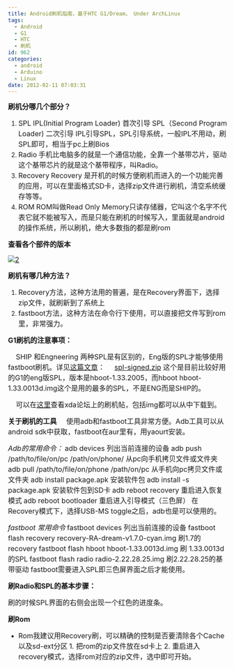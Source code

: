 ```yaml
---
title: Android刷机指南，基于HTC G1/Dream， Under ArchLinux
tags:
  - Android
  - G1
  - HTC
  - 刷机
id: 962
categories:
  - android
  - Arduino
  - Linux
date: 2012-02-11 07:03:31
---
```


<span style="font-size: medium;">**刷机分哪几个部分？**</span>

1.  <span style="font-size: medium;">SPL</span>
<span style="font-size: medium;"> IPL(Initial Program Loader) 首次引导</span>
<span style="font-size: medium;"> SPL（Second Program Loader) 二次引导</span>
<span style="font-size: medium;"> IPL引导SPL，SPL引导系统，一般IPL不用动，刷SPL即可，相当于pc上刷Bios</span>
2.  <span style="font-size: medium;">Radio</span>
<span style="font-size: medium;"> 手机比电脑多的就是一个通信功能，全靠一个基带芯片，驱动这个基带芯片的就是这个基带程序，叫Radio。</span>
3.  <span style="font-size: medium;">Recovery</span>
<span style="font-size: medium;"> Recovery 是开机的时候方便刷机而进入的一个功能完善的应用，可以在里面格式SD卡，选择zip文件进行刷机，清空系统缓存等等。</span>
4.  <span style="font-size: medium;">ROM</span>
<span style="font-size: medium;"> ROM叫做Read Only Memory只读存储器，它叫这个名字不代表它就不能被写入，而是只能在刷机的时候写入，里面就是android的操作系统，所以刷机，绝大多数指的都是刷rom</span>

<span style="font-size: medium;">**查看各个部件的版本**</span>

<span style="font-size: medium;">[![](http://intijk.com/wp-content/uploads/2012/02/211.png "2")](http://intijk.com/wp-content/uploads/2012/02/211.png)</span>

<span style="font-size: medium;">**刷机有哪几种方法？**</span>

1.  <span style="font-size: medium;">Recovery方法，这种方法用的普遍，是在Recovery界面下，选择zip文件，就刷新到了系统上</span>
2.  <span style="font-size: medium;">fastboot方法，这种方法在命令行下使用，可以直接把文件写到rom里，非常强力。</span>

<span style="font-size: medium;">**G1刷机的注意事项：**</span>

<span style="font-size: medium;">    SHIP 和Engneering 两种SPL是有区别的，Eng版的SPL才能够使用fastboot刷机。详见[这篇文章](http://www.htctips.com/%E7%99%BD%E5%8D%A1%E8%A7%A3%E9%94%81ship-s-off%E4%B8%8E%E8%BD%AF%E8%A7%A3%E9%94%81eng-s-off%E6%98%AF%E4%BB%80%E4%B9%88%EF%BC%9F%E6%9C%89%E4%BB%80%E4%B9%88%E5%8C%BA%E5%88%AB%EF%BC%9F%E5%9B%BE)：</span>
<span style="font-size: medium;">    [spl-signed.zip](http://attachments.hiapk.com/download/other/spl-signed.zip) 这个是目前比较好用的G1的eng版SPL，版本是hboot-1.33.2005，而hboot hboot-1.33.0013d.img这个是用的最多的SPL，不是ENG而是SHIP的。</span>

<span style="font-size: medium;">    可以在[这里](http://forum.xda-developers.com/showpost.php?p=9055790&amp;postcount=1)查看xda论坛上的刷机帖，包括img都可以从中下载到。</span>

<span style="font-size: medium;">**关于刷机的工具**</span>
<span style="font-size: medium;">    使用adb和fastboot工具非常方便。Adb工具可以从android sdk中获取，fastboot在aur里有，用yaourt安装。</span>

<span style="font-size: medium;">_Adb的常用命令：_</span>
<span style="font-size: medium;"> adb devices 列出当前连接的设备</span>
<span style="font-size: medium;"> adb push /path/to/file/on/pc /path/on/phone/ 从pc向手机拷贝文件或文件夹</span>
<span style="font-size: medium;"> adb pull /path/to/file/on/phone /path/on/pc 从手机向pc拷贝文件或文件夹</span>
<span style="font-size: medium;"> adb install package.apk 安装软件包</span>
<span style="font-size: medium;"> adb install -s package.apk 安装软件包到SD卡</span>
<span style="font-size: medium;"> adb reboot recovery 重启进入恢复模式</span>
<span style="font-size: medium;"> adb reboot bootloader 重启进入引导模式（三色屏）</span>
<span style="font-size: medium;"> 在Recovery模式下，选择USB-MS toggle之后，adb也是可以使用的。</span>

<span style="font-size: medium;"> _fastboot 常用命令_</span>
<span style="font-size: medium;"> fastboot devices 列出当前连接的设备</span>
<span style="font-size: medium;"> fastboot flash recovery recovery-RA-dream-v1.7.0-cyan.img 刷1.7的recovery</span>
<span style="font-size: medium;"> fastboot flash hboot hboot-1.33.0013d.img 刷 1.33.0013d的SPL</span>
<span style="font-size: medium;"> fastboot flash radio radio-2.22.28.25.img 刷2.22.28.25的基带驱动</span>
<span style="font-size: medium;"> fastboot需要进入SPL即三色屏界面之后才能使用。</span>

<span style="font-size: medium;">**刷Radio和SPL的基本步骤：**</span>

<span style="font-size: medium;">刷的时候SPL界面的右侧会出现一个红色的进度条。</span>

<span style="font-size: medium;">**刷Rom**</span>

*   <span style="font-size: medium;">Rom我建议用Recovery刷，可以精确的控制是否要清除各个Cache以及sd-ext分区</span>
<span style="font-size: medium;"> 1\. 把rom的zip文件放在sd卡上</span>
<span style="font-size: medium;"> 2\. 重启进入recovery模式，选择rom对应的zip文件，选中即可开始。</span>